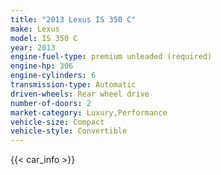 ```yaml
---
title: "2013 Lexus IS 350 C"
make: Lexus
model: IS 350 C
year: 2013
engine-fuel-type: premium unleaded (required)
engine-hp: 306
engine-cylinders: 6
transmission-type: Automatic
driven-wheels: Rear wheel drive
number-of-doors: 2
market-category: Luxury,Performance
vehicle-size: Compact
vehicle-style: Convertible
---
```


{{< car_info >}}
